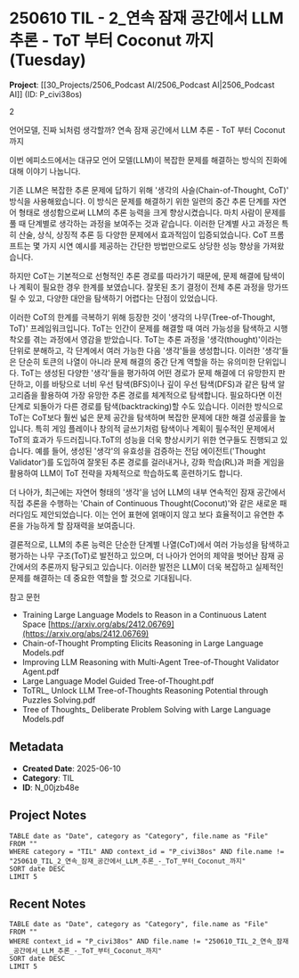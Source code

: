 # 250610 TIL - 2_연속 잠재 공간에서 LLM 추론 - ToT 부터 Coconut 까지 (Tuesday)

**Project**: [[30_Projects/2506_Podcast AI/2506_Podcast AI|2506_Podcast AI]] (ID: P_civi38os)


2

언어모델, 진짜 뇌처럼 생각할까? 연속 잠재 공간에서 LLM 추론 - ToT 부터 Coconut 까지

  

이번 에피소드에서는 대규모 언어 모델(LLM)이 복잡한 문제를 해결하는 방식의 진화에 대해 이야기 나눕니다.

기존 LLM은 복잡한 추론 문제에 답하기 위해 '생각의 사슬(Chain-of-Thought, CoT)' 방식을 사용해왔습니다. 이 방식은 문제를 해결하기 위한 일련의 중간 추론 단계를 자연어 형태로 생성함으로써 LLM의 추론 능력을 크게 향상시켰습니다. 마치 사람이 문제를 풀 때 단계별로 생각하는 과정을 보여주는 것과 같습니다. 이러한 단계별 사고 과정은 특히 산술, 상식, 상징적 추론 등 다양한 문제에서 효과적임이 입증되었습니다. CoT 프롬프트는 몇 가지 시연 예시를 제공하는 간단한 방법만으로도 상당한 성능 향상을 가져왔습니다.

하지만 CoT는 기본적으로 선형적인 추론 경로를 따라가기 때문에, 문제 해결에 탐색이나 계획이 필요한 경우 한계를 보였습니다. 잘못된 초기 결정이 전체 추론 과정을 망가뜨릴 수 있고, 다양한 대안을 탐색하기 어렵다는 단점이 있었습니다.

이러한 CoT의 한계를 극복하기 위해 등장한 것이 '생각의 나무(Tree-of-Thought, ToT)' 프레임워크입니다. ToT는 인간이 문제를 해결할 때 여러 가능성을 탐색하고 시행착오를 겪는 과정에서 영감을 받았습니다. ToT는 추론 과정을 '생각(thought)'이라는 단위로 분해하고, 각 단계에서 여러 가능한 다음 '생각'들을 생성합니다. 이러한 '생각'들은 단순히 토큰의 나열이 아니라 문제 해결의 중간 단계 역할을 하는 유의미한 단위입니다. ToT는 생성된 다양한 '생각'들을 평가하여 어떤 경로가 문제 해결에 더 유망한지 판단하고, 이를 바탕으로 너비 우선 탐색(BFS)이나 깊이 우선 탐색(DFS)과 같은 탐색 알고리즘을 활용하여 가장 유망한 추론 경로를 체계적으로 탐색합니다. 필요하다면 이전 단계로 되돌아가 다른 경로를 탐색(backtracking)할 수도 있습니다. 이러한 방식으로 ToT는 CoT보다 훨씬 넓은 문제 공간을 탐색하며 복잡한 문제에 대한 해결 성공률을 높입니다. 특히 게임 플레이나 창의적 글쓰기처럼 탐색이나 계획이 필수적인 문제에서 ToT의 효과가 두드러집니다.ToT의 성능을 더욱 향상시키기 위한 연구들도 진행되고 있습니다. 예를 들어, 생성된 '생각'의 유효성을 검증하는 전담 에이전트('Thought Validator')를 도입하여 잘못된 추론 경로를 걸러내거나, 강화 학습(RL)과 퍼즐 게임을 활용하여 LLM이 ToT 전략을 자체적으로 학습하도록 훈련하기도 합니다.

더 나아가, 최근에는 자연어 형태의 '생각'을 넘어 LLM의 내부 연속적인 잠재 공간에서 직접 추론을 수행하는 'Chain of Continuous Thought(Coconut)'와 같은 새로운 패러다임도 제안되었습니다. 이는 언어 표현에 얽매이지 않고 보다 효율적이고 유연한 추론을 가능하게 할 잠재력을 보여줍니다.

결론적으로, LLM의 추론 능력은 단순한 단계별 나열(CoT)에서 여러 가능성을 탐색하고 평가하는 나무 구조(ToT)로 발전하고 있으며, 더 나아가 언어의 제약을 벗어난 잠재 공간에서의 추론까지 탐구되고 있습니다. 이러한 발전은 LLM이 더욱 복잡하고 실제적인 문제를 해결하는 데 중요한 역할을 할 것으로 기대됩니다.

  

참고 문헌

- Training Large Language Models to Reason in a Continuous Latent Space [⁠⁠https://arxiv.org/abs/2412.06769⁠](https://arxiv.org/abs/2412.06769)
- Chain-of-Thought Prompting Elicits Reasoning in Large Language Models.pdf
- Improving LLM Reasoning with Multi-Agent Tree-of-Thought Validator Agent.pdf
- Large Language Model Guided Tree-of-Thought.pdf
- ToTRL_ Unlock LLM Tree-of-Thoughts Reasoning Potential through Puzzles Solving.pdf
- Tree of Thoughts_ Deliberate Problem Solving with Large Language Models.pdf

## Metadata
- **Created Date**: 2025-06-10
- **Category**: TIL
- **ID**: N_00jzb48e



## Project Notes
```dataview
TABLE date as "Date", category as "Category", file.name as "File"
FROM ""
WHERE category = "TIL" AND context_id = "P_civi38os" AND file.name != "250610_TIL_2_연속_잠재_공간에서_LLM_추론_-_ToT_부터_Coconut_까지"
SORT date DESC
LIMIT 5
```

## Recent Notes
```dataview
TABLE date as "Date", category as "Category", file.name as "File" 
FROM ""
WHERE context_id = "P_civi38os" AND file.name != "250610_TIL_2_연속_잠재_공간에서_LLM_추론_-_ToT_부터_Coconut_까지"
SORT date DESC
LIMIT 5
```

